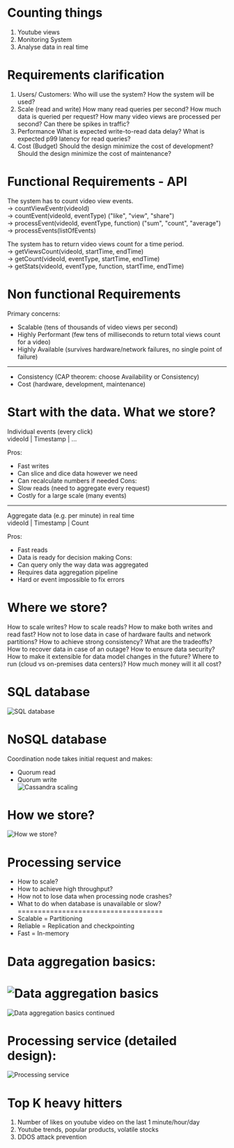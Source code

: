 Counting things
====================================
1. Youtube views  
2. Monitoring System  
3. Analyse data in real time  
 
Requirements clarification
====================================
1. Users/ Customers:
    Who will use the system?
    How the system will be used?
2. Scale (read and write)
    How many read queries per second?
    How much data is queried per request?
    How many video views are processed per second?
    Can there be spikes in traffic?
3. Performance
    What is expected write-to-read data delay?
    What is expected p99 latency for read queries?
4. Cost (Budget)
    Should the design minimize the cost of development?
    Should the design minimize the cost of maintenance?

Functional Requirements - API
====================================  
The system has to count video view events.  
-> countViewEventr(videoId)  
-> countEvent(videoId, eventType) ("like", "view", "share")  
-> processEvent(videoId, eventType, function) ("sum", "count", "average")  
-> processEvents(listOfEvents)   

The system has to return video views count for a time period.  
-> getViewsCount(videoId, startTime, endTime)  
-> getCount(videoId, eventType, startTime, endTime)  
-> getStats(videoId, eventType, function, startTime, endTime)  

Non functional Requirements
====================================
Primary concerns:  
* Scalable (tens of thousands of video views per second)  
* Highly Performant (few tens of milliseconds to return total views count for a video)  
* Highly Available (survives hardware/network failures, no single point of failure)  
----------------------------------------
* Consistency (CAP theorem: choose Availability or Consistency)  
* Cost (hardware, development, maintenance)  

Start with the data. What we store?  
====================================  
Individual events (every click)  
videoId | Timestamp | ...

Pros:
* Fast writes
* Can slice and dice data however we need
* Can recalculate numbers if needed
Cons:
* Slow reads (need to aggregate every request)
* Costly for a large scale (many events)
-------------------------------------------------------------------------
Aggregate data (e.g. per minute) in real time  
videoId | Timestamp | Count

Pros:
* Fast reads
* Data is ready for decision making
Cons:
* Can query only the way data was aggregated
* Requires data aggregation pipeline
* Hard or event impossible to fix errors


Where we store?
====================================
How to scale writes?
How to scale reads?
How to make both writes and read fast?
How not to lose data in case of hardware faults and network partitions?
How to achieve strong consistency? What are the tradeoffs?
How to recover data in case of an outage?
How to ensure data security?
How to make it extensible for data model changes in the future?
Where to run (cloud vs on-premises data centers)?
How much money will it all cost?

SQL database
====================================
![SQL database](images/sql_scale.PNG)


NoSQL database
====================================
Coordination node takes initial request and makes:
* Quorum read
* Quorum write  
![Cassandra scaling](images/nosql-cassandra.PNG)


How we store?
====================================
![How we store?](images/how-we-store.PNG)


Processing service
====================================
* How to scale?
* How to achieve high throughput?
* How not to lose data when processing node crashes?
* What to do when database is unavailable or slow?
====================================
* Scalable = Partitioning
* Reliable = Replication and checkpointing
* Fast = In-memory


Data aggregation basics:
====================================
![Data aggregation basics](images/data-aggregation-basics.PNG)
====================================
![Data aggregation basics continued](images/data-aggregation-basics-continued.PNG)


Processing service (detailed design):
====================================
![Processing service](images/processing-service.PNG)


Top K heavy hitters
====================================
1. Number of likes on youtube video on the last 1 minute/hour/day
2. Youtube trends, popular products, volatile stocks
3. DDOS attack prevention 
